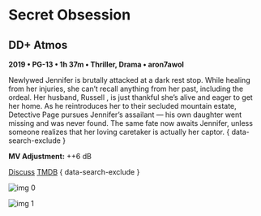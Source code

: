 # Secret Obsession

## DD+ Atmos

**2019 • PG-13 • 1h 37m • Thriller, Drama • aron7awol**

Newlywed Jennifer is brutally attacked at a dark rest stop. While healing from her injuries, she can’t recall anything from her past, including the ordeal. Her husband, Russell , is just thankful she’s alive and eager to get her home. As he reintroduces her to their secluded mountain estate, Detective Page  pursues Jennifer’s assailant — his own daughter went missing and was never found. The same fate now awaits Jennifer, unless someone realizes that her loving caretaker is actually her captor.
{ data-search-exclude }

**MV Adjustment:** ++6 dB

[Discuss](https://www.avsforum.com/threads/bass-eq-for-filtered-movies.2995212/post-58322674)  [TMDB](612152)
{ data-search-exclude }

![img 0](https://i.imgur.com/ZEcjmFm.jpg)

![img 1](https://i.imgur.com/G0lDNvg.jpg)


